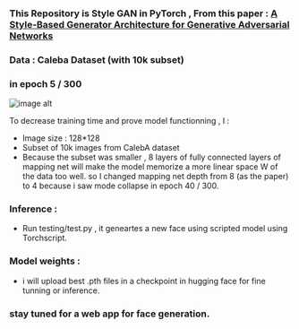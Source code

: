 ### This Repository is Style GAN in PyTorch , From this paper : [A Style-Based Generator Architecture for Generative Adversarial Networks](https://arxiv.org/abs/1812.04948) 
### Data : Caleba Dataset (with 10k subset) 

### in epoch 5 / 300 
![image alt](https://github.com/HajarHAMDOUCH01/STYLE_GAN_in_pytorch/blob/e1df90ccac8ca0880fc46a5f9e96082efae4c21b/samples_epoch_5%20(1).png)

To decrease training time and prove model functionning , I :
- Image size : 128*128
- Subset of 10k images from CalebA dataset
- Because the subset was smaller , 8 layers of fully connected layers of mapping net will make the model memorize a more linear space W of the data too well. so I changed mapping net depth from 8 (as the paper) to 4 because i saw mode collapse in epoch 40 / 300.

### Inference :
- Run testing/test.py , it geneartes a new face using scripted model using Torchscript.

### Model weights :
- i will upload best .pth files in a checkpoint in hugging face for fine tunning or inference. 

### stay tuned for a web app for face generation.

